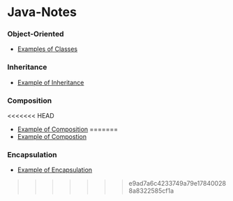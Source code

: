 # Java-Notes

### Object-Oriented
  - [Examples of Classes](https://github.com/Charles2005/Java-Notes/tree/master/ExampleOfClasses)
  
### Inheritance
  - [Example of Inheritance](https://github.com/Charles2005/Java-Notes/tree/master/Inheritance)

### Composition
<<<<<<< HEAD
  - [Example of Composition](https://github.com/Charles2005/Java-Notes/tree/master/Compostion)
=======
  - [Example of Compostion](https://github.com/Charles2005/Java-Notes/tree/master/Compostion)

### Encapsulation
  - [Example of Encapsulation](https://github.com/Charles2005/Java-Notes/tree/master/Encapsulation)
>>>>>>> e9ad7a6c4233749a79e178400288a8322585cf1a
